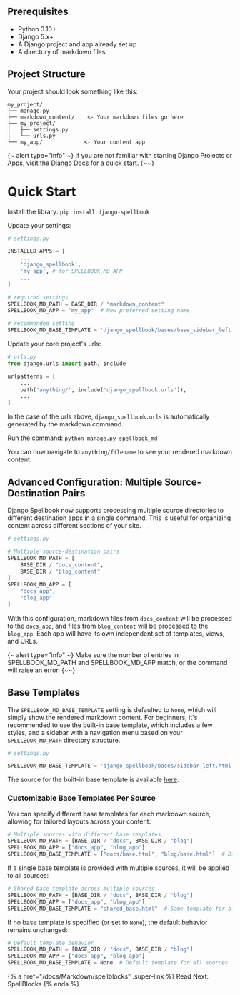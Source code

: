 ## Prerequisites

- Python 3.10+
- Django 5.x+
- A Django project and app already set up
- A directory of markdown files

## Project Structure
Your project should look something like this:

```django
my_project/
├── manage.py
├── markdown_content/    <- Your markdown files go here
├── my_project/
│   ├── settings.py
│   └── urls.py
└── my_app/             <- Your content app
```

{~ alert type="info" ~}
If you are not familiar with starting Django Projects or Apps, visit the [Django Docs](https://docs.djangoproject.com/en/5.1/intro/tutorial01/) for a quick start.
{~~}

# Quick Start

Install the library: `pip install django-spellbook`

Update your settings:

```python
# settings.py

INSTALLED_APPS = [
    ...
    'django_spellbook',
    'my_app', # for SPELLBOOK_MD_APP
    ...
]

# required settings
SPELLBOOK_MD_PATH = BASE_DIR / "markdown_content"
SPELLBOOK_MD_APP = "my_app"  # New preferred setting name

# recommended setting
SPELLBOOK_MD_BASE_TEMPLATE = 'django_spellbook/bases/base_sidebar_left.html'
```

Update your core project's urls:

```python
# urls.py
from django.urls import path, include

urlpatterns = [
    ...
    path('anything/', include('django_spellbook.urls')),
    ...
]
```

In the case of the urls above, `django_spellbook.urls` is automatically generated by the markdown command.

Run the command: `python manage.py spellbook_md`

You can now navigate to `anything/filename` to see your rendered markdown content.

## Advanced Configuration: Multiple Source-Destination Pairs

Django Spellbook now supports processing multiple source directories to different destination apps in a single command. This is useful for organizing content across different sections of your site.

```python
# settings.py

# Multiple source-destination pairs
SPELLBOOK_MD_PATH = [
    BASE_DIR / "docs_content",
    BASE_DIR / "blog_content"
]
SPELLBOOK_MD_APP = [
    "docs_app",
    "blog_app"
]
```

With this configuration, markdown files from `docs_content` will be processed to the `docs_app`, and files from `blog_content` will be processed to the `blog_app`. Each app will have its own independent set of templates, views, and URLs.

{~ alert type="info" ~}
Make sure the number of entries in SPELLBOOK_MD_PATH and SPELLBOOK_MD_APP match, or the command will raise an error.
{~~}

## Base Templates

The `SPELLBOOK_MD_BASE_TEMPLATE` setting is defaulted to `None`, which will simply show the rendered markdown content. For beginners, it's recommended to use the built-in base template, which includes a few styles, and a sidebar with a navigation menu based on your `SPELLBOOK_MD_PATH` directory structure.

```python
# settings.py

SPELLBOOK_MD_BASE_TEMPLATE = 'django_spellbook/bases/sidebar_left.html'
```

The source for the built-in base template is available [here](https://github.com/smattymatty/django_spellbook/blob/main/django_spellbook/templates/django_spellbook/bases/sidebar_left.html).

### Customizable Base Templates Per Source

You can specify different base templates for each markdown source, allowing for tailored layouts across your content:

```python
# Multiple sources with different base templates
SPELLBOOK_MD_PATH = [BASE_DIR / "docs", BASE_DIR / "blog"]
SPELLBOOK_MD_APP = ["docs_app", "blog_app"]
SPELLBOOK_MD_BASE_TEMPLATE = ["docs/base.html", "blog/base.html"]  # Different templates
```

If a single base template is provided with multiple sources, it will be applied to all sources:

```python
# Shared base template across multiple sources
SPELLBOOK_MD_PATH = [BASE_DIR / "docs", BASE_DIR / "blog"]
SPELLBOOK_MD_APP = ["docs_app", "blog_app"]
SPELLBOOK_MD_BASE_TEMPLATE = "shared_base.html"  # Same template for all sources
```

If no base template is specified (or set to `None`), the default behavior remains unchanged:

```python
# Default template behavior
SPELLBOOK_MD_PATH = [BASE_DIR / "docs", BASE_DIR / "blog"]
SPELLBOOK_MD_APP = ["docs_app", "blog_app"]
SPELLBOOK_MD_BASE_TEMPLATE = None  # Default template for all sources
```

{% a href="/docs/Markdown/spellblocks" .super-link %}
Read Next: SpellBlocks
{% enda %}
